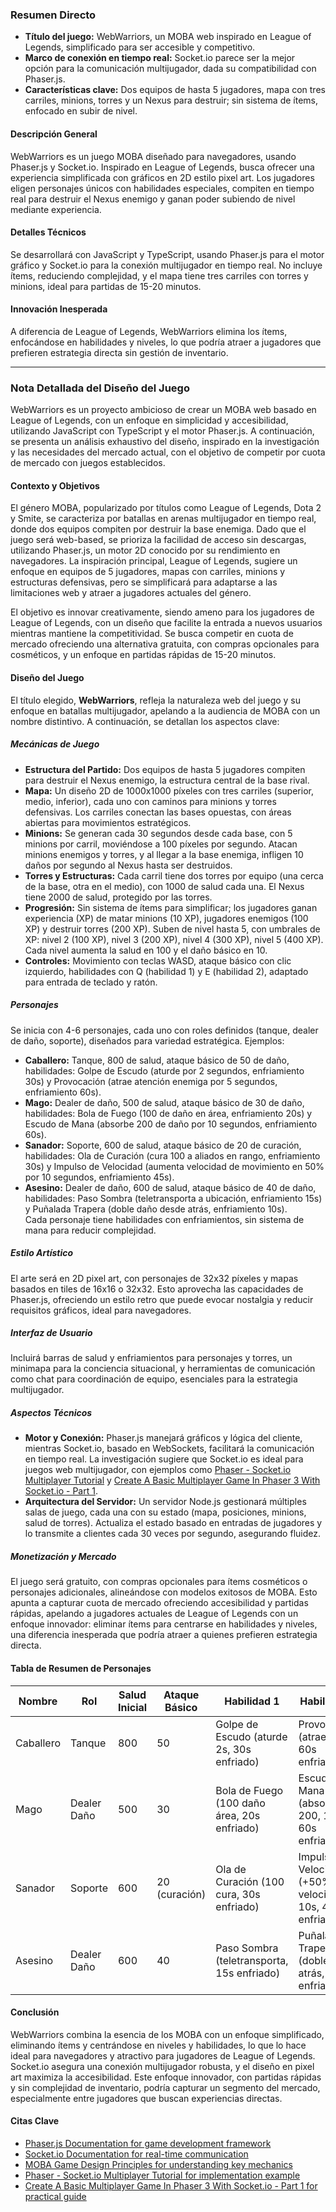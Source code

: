 ### Resumen Directo

- **Título del juego:** WebWarriors, un MOBA web inspirado en League of Legends, simplificado para ser accesible y competitivo.  
- **Marco de conexión en tiempo real:** Socket.io parece ser la mejor opción para la comunicación multijugador, dada su compatibilidad con Phaser.js.  
- **Características clave:** Dos equipos de hasta 5 jugadores, mapa con tres carriles, minions, torres y un Nexus para destruir; sin sistema de ítems, enfocado en subir de nivel.  

#### Descripción General  
WebWarriors es un juego MOBA diseñado para navegadores, usando Phaser.js y Socket.io. Inspirado en League of Legends, busca ofrecer una experiencia simplificada con gráficos en 2D estilo pixel art. Los jugadores eligen personajes únicos con habilidades especiales, compiten en tiempo real para destruir el Nexus enemigo y ganan poder subiendo de nivel mediante experiencia.  

#### Detalles Técnicos  
Se desarrollará con JavaScript y TypeScript, usando Phaser.js para el motor gráfico y Socket.io para la conexión multijugador en tiempo real. No incluye ítems, reduciendo complejidad, y el mapa tiene tres carriles con torres y minions, ideal para partidas de 15-20 minutos.  

#### Innovación Inesperada  
A diferencia de League of Legends, WebWarriors elimina los ítems, enfocándose en habilidades y niveles, lo que podría atraer a jugadores que prefieren estrategia directa sin gestión de inventario.  

---

### Nota Detallada del Diseño del Juego

WebWarriors es un proyecto ambicioso de crear un MOBA web basado en League of Legends, con un enfoque en simplicidad y accesibilidad, utilizando JavaScript con TypeScript y el motor Phaser.js. A continuación, se presenta un análisis exhaustivo del diseño, inspirado en la investigación y las necesidades del mercado actual, con el objetivo de competir por cuota de mercado con juegos establecidos.  

#### Contexto y Objetivos  
El género MOBA, popularizado por títulos como League of Legends, Dota 2 y Smite, se caracteriza por batallas en arenas multijugador en tiempo real, donde dos equipos compiten por destruir la base enemiga. Dado que el juego será web-based, se prioriza la facilidad de acceso sin descargas, utilizando Phaser.js, un motor 2D conocido por su rendimiento en navegadores. La inspiración principal, League of Legends, sugiere un enfoque en equipos de 5 jugadores, mapas con carriles, minions y estructuras defensivas, pero se simplificará para adaptarse a las limitaciones web y atraer a jugadores actuales del género.  

El objetivo es innovar creativamente, siendo ameno para los jugadores de League of Legends, con un diseño que facilite la entrada a nuevos usuarios mientras mantiene la competitividad. Se busca competir en cuota de mercado ofreciendo una alternativa gratuita, con compras opcionales para cosméticos, y un enfoque en partidas rápidas de 15-20 minutos.  

#### Diseño del Juego  
El título elegido, **WebWarriors**, refleja la naturaleza web del juego y su enfoque en batallas multijugador, apelando a la audiencia de MOBA con un nombre distintivo. A continuación, se detallan los aspectos clave:  

##### Mecánicas de Juego  
- **Estructura del Partido:** Dos equipos de hasta 5 jugadores compiten para destruir el Nexus enemigo, la estructura central de la base rival.  
- **Mapa:** Un diseño 2D de 1000x1000 píxeles con tres carriles (superior, medio, inferior), cada uno con caminos para minions y torres defensivas. Los carriles conectan las bases opuestas, con áreas abiertas para movimientos estratégicos.  
- **Minions:** Se generan cada 30 segundos desde cada base, con 5 minions por carril, moviéndose a 100 píxeles por segundo. Atacan minions enemigos y torres, y al llegar a la base enemiga, infligen 10 daños por segundo al Nexus hasta ser destruidos.  
- **Torres y Estructuras:** Cada carril tiene dos torres por equipo (una cerca de la base, otra en el medio), con 1000 de salud cada una. El Nexus tiene 2000 de salud, protegido por las torres.  
- **Progresión:** Sin sistema de ítems para simplificar; los jugadores ganan experiencia (XP) de matar minions (10 XP), jugadores enemigos (100 XP) y destruir torres (200 XP). Suben de nivel hasta 5, con umbrales de XP: nivel 2 (100 XP), nivel 3 (200 XP), nivel 4 (300 XP), nivel 5 (400 XP). Cada nivel aumenta la salud en 100 y el daño básico en 10.  
- **Controles:** Movimiento con teclas WASD, ataque básico con clic izquierdo, habilidades con Q (habilidad 1) y E (habilidad 2), adaptado para entrada de teclado y ratón.  

##### Personajes  
Se inicia con 4-6 personajes, cada uno con roles definidos (tanque, dealer de daño, soporte), diseñados para variedad estratégica. Ejemplos:  
- **Caballero:** Tanque, 800 de salud, ataque básico de 50 de daño, habilidades: Golpe de Escudo (aturde por 2 segundos, enfriamiento 30s) y Provocación (atrae atención enemiga por 5 segundos, enfriamiento 60s).  
- **Mago:** Dealer de daño, 500 de salud, ataque básico de 30 de daño, habilidades: Bola de Fuego (100 de daño en área, enfriamiento 20s) y Escudo de Mana (absorbe 200 de daño por 10 segundos, enfriamiento 60s).  
- **Sanador:** Soporte, 600 de salud, ataque básico de 20 de curación, habilidades: Ola de Curación (cura 100 a aliados en rango, enfriamiento 30s) y Impulso de Velocidad (aumenta velocidad de movimiento en 50% por 10 segundos, enfriamiento 45s).  
- **Asesino:** Dealer de daño, 600 de salud, ataque básico de 40 de daño, habilidades: Paso Sombra (teletransporta a ubicación, enfriamiento 15s) y Puñalada Trapera (doble daño desde atrás, enfriamiento 10s).  
Cada personaje tiene habilidades con enfriamientos, sin sistema de mana para reducir complejidad.  

##### Estilo Artístico  
El arte será en 2D pixel art, con personajes de 32x32 píxeles y mapas basados en tiles de 16x16 o 32x32. Esto aprovecha las capacidades de Phaser.js, ofreciendo un estilo retro que puede evocar nostalgia y reducir requisitos gráficos, ideal para navegadores.  

##### Interfaz de Usuario  
Incluirá barras de salud y enfriamientos para personajes y torres, un minimapa para la conciencia situacional, y herramientas de comunicación como chat para coordinación de equipo, esenciales para la estrategia multijugador.  

##### Aspectos Técnicos  
- **Motor y Conexión:** Phaser.js manejará gráficos y lógica del cliente, mientras Socket.io, basado en WebSockets, facilitará la comunicación en tiempo real. La investigación sugiere que Socket.io es ideal para juegos web multijugador, con ejemplos como [Phaser - Socket.io Multiplayer Tutorial](https://phaser.io/news/2017/03/socketio-multiplayer-tutorial) y [Create A Basic Multiplayer Game In Phaser 3 With Socket.io - Part 1](https://gamedevacademy.org/create-a-basic-multiplayer-game-in-phaser-3-with-socket-io-part-1/).  
- **Arquitectura del Servidor:** Un servidor Node.js gestionará múltiples salas de juego, cada una con su estado (mapa, posiciones, minions, salud de torres). Actualiza el estado basado en entradas de jugadores y lo transmite a clientes cada 30 veces por segundo, asegurando fluidez.  

##### Monetización y Mercado  
El juego será gratuito, con compras opcionales para ítems cosméticos o personajes adicionales, alineándose con modelos exitosos de MOBA. Esto apunta a capturar cuota de mercado ofreciendo accesibilidad y partidas rápidas, apelando a jugadores actuales de League of Legends con un enfoque innovador: eliminar ítems para centrarse en habilidades y niveles, una diferencia inesperada que podría atraer a quienes prefieren estrategia directa.  

#### Tabla de Resumen de Personajes  

| Nombre       | Rol         | Salud Inicial | Ataque Básico | Habilidad 1                              | Habilidad 2                              |  
|--------------|-------------|---------------|---------------|------------------------------------------|------------------------------------------|  
| Caballero    | Tanque      | 800           | 50            | Golpe de Escudo (aturde 2s, 30s enfriado)| Provocación (atrae 5s, 60s enfriado)     |  
| Mago         | Dealer Daño | 500           | 30            | Bola de Fuego (100 daño área, 20s enfriado)| Escudo de Mana (absorbe 200, 10s, 60s enfriado)|  
| Sanador      | Soporte     | 600           | 20 (curación) | Ola de Curación (100 cura, 30s enfriado) | Impulso Velocidad (+50% velocidad, 10s, 45s enfriado)|  
| Asesino      | Dealer Daño | 600           | 40            | Paso Sombra (teletransporta, 15s enfriado)| Puñalada Trapera (doble daño atrás, 10s enfriado)|  

#### Conclusión  
WebWarriors combina la esencia de los MOBA con un enfoque simplificado, eliminando ítems y centrándose en niveles y habilidades, lo que lo hace ideal para navegadores y atractivo para jugadores de League of Legends. Socket.io asegura una conexión multijugador robusta, y el diseño en pixel art maximiza la accesibilidad. Este enfoque innovador, con partidas rápidas y sin complejidad de inventario, podría capturar un segmento del mercado, especialmente entre jugadores que buscan experiencias directas.  

#### Citas Clave  
- [Phaser.js Documentation for game development framework](https://phaser.io/docs)  
- [Socket.io Documentation for real-time communication](https://socket.io/docs)  
- [MOBA Game Design Principles for understanding key mechanics](https://gamedevelopment.tutsplus.com/articles/moba-game-design-principles--cms-25764)  
- [Phaser - Socket.io Multiplayer Tutorial for implementation example](https://phaser.io/news/2017/03/socketio-multiplayer-tutorial)  
- [Create A Basic Multiplayer Game In Phaser 3 With Socket.io - Part 1 for practical guide](https://gamedevacademy.org/create-a-basic-multiplayer-game-in-phaser-3-with-socket-io-part-1/)